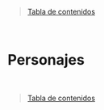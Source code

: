 > [Tabla de contenidos](./es.md#-tabla-de-contenidos)

<br>

# Personajes


<br>

> [Tabla de contenidos](./es.md#-tabla-de-contenidos)
